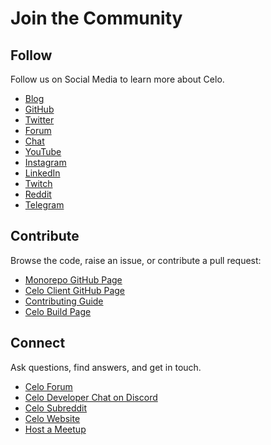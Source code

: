 # Join the Community

## **Follow**

Follow us on Social Media to learn more about Celo.

* [Blog](https://medium.com/celoOrg)
* [GitHub](https://github.com/celo-org/celo-monorepo)
* [Twitter](https://twitter.com/CeloOrg)
* [Forum](https://forum.celo.org/)
* [Chat](https://discord.gg/6yWMkgM)
* [YouTube](https://youtube.com/channel/UCCZgos_YAJSXm5QX5D5Wkcw)
* [Instagram](https://www.instagram.com/celoorg/)
* [LinkedIn](https://www.linkedin.com/company/celoOrg/)
* [Twitch](https://www.twitch.tv/celoorg)
* [Reddit](https://www.reddit.com/r/celo/)
* [Telegram](https://t.me/celoplatform)

## **Contribute**

Browse the code, raise an issue, or contribute a pull request:

* [Monorepo GitHub Page](https://github.com/celo-org/celo-monorepo)
* [Celo Client GitHub Page](https://github.com/celo-org/celo-blockchain)
* [Contributing Guide](https://docs.celo.org/community/contributing)
* [Celo Build Page](https://celo.org/build)

## **Connect**

Ask questions, find answers, and get in touch.

* [Celo Forum](https://forum.celo.org/)
* [Celo Developer Chat on Discord](https://chat.celo.org/)
* [Celo Subreddit](https://www.reddit.com/r/celo/)
* [Celo Website](https://celo.org/build)
* [Host a Meetup](https://airtable.com/shrTCM7LddTxOm3r6)